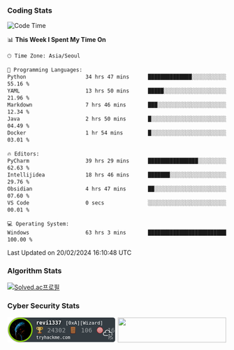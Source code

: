 ### Coding Stats

<!--START_SECTION:waka-->
![Code Time](http://img.shields.io/badge/Code%20Time-291%20hrs%2051%20mins-blue)

📊 **This Week I Spent My Time On** 

```text
🕑︎ Time Zone: Asia/Seoul

💬 Programming Languages: 
Python                   34 hrs 47 mins      ██████████████░░░░░░░░░░░   55.16 % 
YAML                     13 hrs 50 mins      █████░░░░░░░░░░░░░░░░░░░░   21.96 % 
Markdown                 7 hrs 46 mins       ███░░░░░░░░░░░░░░░░░░░░░░   12.34 % 
Java                     2 hrs 50 mins       █░░░░░░░░░░░░░░░░░░░░░░░░   04.49 % 
Docker                   1 hr 54 mins        █░░░░░░░░░░░░░░░░░░░░░░░░   03.01 % 

🔥 Editors: 
PyCharm                  39 hrs 29 mins      ████████████████░░░░░░░░░   62.63 % 
Intellijidea             18 hrs 46 mins      ███████░░░░░░░░░░░░░░░░░░   29.76 % 
Obsidian                 4 hrs 47 mins       ██░░░░░░░░░░░░░░░░░░░░░░░   07.60 % 
VS Code                  0 secs              ░░░░░░░░░░░░░░░░░░░░░░░░░   00.01 % 

💻 Operating System: 
Windows                  63 hrs 3 mins       █████████████████████████   100.00 % 
```


 Last Updated on 20/02/2024 16:10:48 UTC
<!--END_SECTION:waka-->

### Algorithm Stats

[![Solved.ac프로필](http://mazassumnida.wtf/api/v2/generate_badge?boj=revi1337)](https://solved.ac/revi1337)

### Cyber Security Stats

[![revi1337's tryhackme stats](https://raw.githubusercontent.com/Revi1337/Revi1337/main/assets/thm_propic.png)][tryhackme]
[<img src="https://www.hackthebox.com/badge/image/1002993" width="248.01" height="57">][hackthebox]


[website]: https://revi1337.com
[tryhackme]: https://tryhackme.com/p/revi1337
[hackthebox]: https://app.hackthebox.com/profile/1002993
